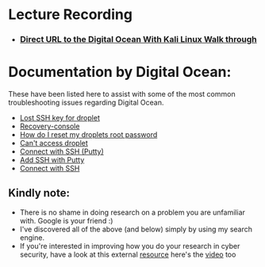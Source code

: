 # Lecture Recording

* ### [Direct URL to the Digital Ocean With Kali Linux Walk through](https://www.dropbox.com/s/v7tgx4zmwkb33zk/L18%20-%20Setting%20up%20Kali%20Linux%20on%20Digital%20Ocean%20.mp4?dl=0)


# Documentation by Digital Ocean:
These have been listed here to assist with some of the most common troubleshooting issues regarding Digital Ocean.
* [Lost SSH key for droplet](https://docs.digitalocean.com/support/i-lost-the-ssh-key-for-my-droplet/)
* [Recovery-console](https://docs.digitalocean.com/products/droplets/how-to/recovery/recovery-console/)
* [How do I reset my droplets root password](https://docs.digitalocean.com/support/how-do-i-reset-my-droplets-root-password/)
* [Can't access droplet](https://www.digitalocean.com/community/questions/can-t-access-droplet-lost-key-of-root-now-ssh-copy-id-not-working-permission-denied-publickey)
* [Connect with SSH (Putty)](https://docs.digitalocean.com/products/droplets/how-to/connect-with-ssh/putty/)
* [Add SSH with Putty](https://docs.digitalocean.com/products/droplets/how-to/add-ssh-keys/create-with-putty/)
* [Connect with SSH](https://docs.digitalocean.com/products/droplets/how-to/connect-with-ssh/)

## Kindly note:
- There is no shame in doing research on a problem you are unfamiliar with. Google is your friend :)
- I've discovered all of the above (and below) simply by using my search engine.
- If you're interested in improving how you do your research in cyber security, have a look at this external [resource](https://gotoback.medium.com/tryhackme-introductory-researching-7346c430f062)
here's the [video](https://youtu.be/TGsIxfvEDaQ) too
